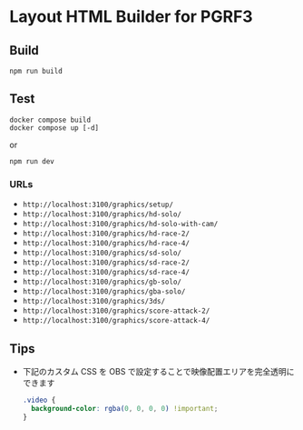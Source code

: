 # Layout HTML Builder for PGRF3

## Build
```
npm run build
```

## Test
```
docker compose build
docker compose up [-d]
```
or
```
npm run dev
```

### URLs
* `http://localhost:3100/graphics/setup/`
* `http://localhost:3100/graphics/hd-solo/`
* `http://localhost:3100/graphics/hd-solo-with-cam/`
* `http://localhost:3100/graphics/hd-race-2/`
* `http://localhost:3100/graphics/hd-race-4/`
* `http://localhost:3100/graphics/sd-solo/`
* `http://localhost:3100/graphics/sd-race-2/`
* `http://localhost:3100/graphics/sd-race-4/`
* `http://localhost:3100/graphics/gb-solo/`
* `http://localhost:3100/graphics/gba-solo/`
* `http://localhost:3100/graphics/3ds/`
* `http://localhost:3100/graphics/score-attack-2/`
* `http://localhost:3100/graphics/score-attack-4/`

## Tips
* 下記のカスタム CSS を OBS で設定することで映像配置エリアを完全透明にできます
  ```css
  .video {
    background-color: rgba(0, 0, 0, 0) !important;
  }
  ```